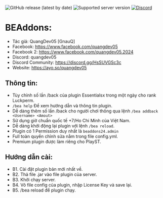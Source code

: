 ![GitHub release (latest by date)](https://img.shields.io/github/v/release/QuangDev05/BEAddons24)
![Supported server version](https://img.shields.io/badge/minecraft-1.12x%20--_Latest-green)
[![Discord](https://img.shields.io/discord/1247029974154612828.svg?label=&logo=discord&logoColor=ffffff&color=7389D8&labelColor=6A7EC2)](https://discord.gg/HsSUVGSc3c)
# BEAddons:
- Tác giả: QuangDev05 [GnauQ]
- Facebook: https://www.facebook.com/quangdev05
- Facebook 2: https://www.facebook.com/quangdev05.2024
- Discord: quangdev05
- Discord Community: https://discord.gg/HsSUVGSc3c
- Website: https://ayo.so/quangdev05
## Thông tin:
- Tùy chỉnh số lần /back của plugin Essentialsx trong một ngày cho rank Luckperm.
- `/bea help` Để xem hướng dẫn và thông tin plugin.
- Dễ dàng thêm số lần /back cho người chơi thông qua lệnh `/bea addback <Username> <Amout>`
- Sử dụng giờ chuẩn quốc tế +7/Ho Chi Minh của Việt Nam.
- Dễ dàng khởi động lại plugin với lệnh `/bea reload`.
- Plugin có 1 Permission duy nhất là `beaddons24.admin`
- Full toàn quyền chỉnh sửa nằm trong file config.yml.
- Premium plugin được làm riêng cho PlayST.
## Hướng dẫn cài:
- B1. Cài đặt plugin bản mới nhất về.
- B2. Thả file .jar vào file plugin của server.
- B3. Khởi chạy server.
- B4. Vô file config của plugin, nhập License Key và save lại.
- B5. /bea reload để plugin chạy.
